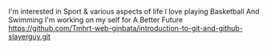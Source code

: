 I'm interested in Sport & various aspects of life
I love playing Basketball And Swimming
I'm working on my self for A Better Future
https://github.com/Tmhrt-web-ginbata/introduction-to-git-and-github-slayerguy.git
